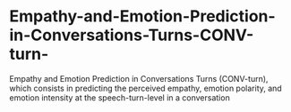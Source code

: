 # Empathy-and-Emotion-Prediction-in-Conversations-Turns-CONV-turn-
Empathy and Emotion Prediction in Conversations Turns (CONV-turn), which consists in predicting the perceived empathy, emotion polarity, and emotion intensity at the speech-turn-level in a conversation
